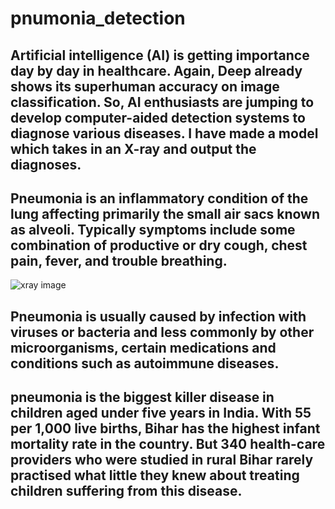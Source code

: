 # pnumonia_detection

## Artificial intelligence (AI) is getting importance day by day in healthcare. Again, Deep already shows its superhuman accuracy on image classification. So, AI enthusiasts are jumping to develop computer-aided detection systems to diagnose various diseases. I have made a model which takes in an X-ray and output the diagnoses.

## Pneumonia is an inflammatory condition of the lung affecting primarily the small air sacs known as alveoli. Typically symptoms include some combination of productive or dry cough, chest pain, fever, and trouble breathing. 

![xray image](https://images.app.goo.gl/L2a76xBcKitfdqpP6)

## Pneumonia is usually caused by infection with viruses or bacteria and less commonly by other microorganisms, certain medications and conditions such as autoimmune diseases.

## pneumonia is the biggest killer disease in children aged under five years in India. With 55 per 1,000 live births, Bihar has the highest infant mortality rate in the country. But 340 health-care providers who were studied in rural Bihar rarely practised what little they knew about treating children suffering from this disease.
